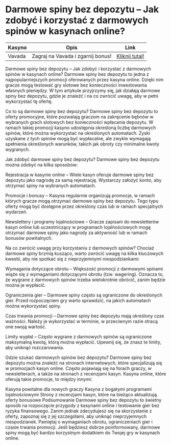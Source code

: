 # Darmowe spiny bez depozytu – Jak zdobyć i korzystać z darmowych spinów w kasynach online?
| **Kasyno** | **Opis**                 | **Link**                                      |
|------------|--------------------------|----------------------------------------------|
| Vavada     | Zagraj na Vavada i zgarnij bonus! | [Kliknij tutaj!](https://partnervavadarv.com/?promo=664c53c2-c126-47df-a9b6-e93726155fae&target=register) |

Darmowe spiny bez depozytu – Jak zdobyć i korzystać z darmowych spinów w kasynach online?
Darmowe spiny bez depozytu to jedna z najpopularniejszych promocji oferowanych przez kasyna online. Dzięki nim gracze mogą testować gry slotowe bez konieczności inwestowania własnych pieniędzy. W tym artykule przyjrzymy się, jak działają darmowe spiny bez depozytu, gdzie je znaleźć i na co zwrócić uwagę, aby w pełni wykorzystać tę ofertę.

Co to są darmowe spiny bez depozytu?
Darmowe spiny bez depozytu to oferty promocyjne, które pozwalają graczom na zakręcenie bębnów w wybranych grach slotowych bez konieczności wpłacania depozytu. W ramach takiej promocji kasyno udostępnia określoną liczbę darmowych spinów, które można wykorzystać na określonych automatach. Zyski uzyskane z tych spinów mogą być wypłacalne, ale zwykle wymagają spełnienia określonych warunków, takich jak obroty czy minimalne kwoty wygranych.

Jak zdobyć darmowe spiny bez depozytu?
Darmowe spiny bez depozytu można zdobyć na kilka sposobów:

Rejestracja w kasynie online – Wiele kasyn oferuje darmowe spiny bez depozytu jako nagrodę za samą rejestrację. Wystarczy założyć konto, aby otrzymać spiny na wybranych automatach.

Promocje i bonusy – Kasyna regularnie organizują promocje, w ramach których gracze mogą otrzymać darmowe spiny bez depozytu. Tego typu oferty mogą być dostępne przez określony czas lub w ramach specjalnych wydarzeń.

Newslettery i programy lojalnościowe – Gracze zapisani do newsletterów kasyn online lub uczestniczący w programach lojalnościowych mogą otrzymać darmowe spiny jako nagrody za aktywność lub w ramach bonusów powitalnych.

Na co zwrócić uwagę przy korzystaniu z darmowych spinów?
Chociaż darmowe spiny brzmią kusząco, warto zwrócić uwagę na kilka kluczowych kwestii, aby nie spotkać się z nieprzyjemnymi niespodziankami:

Wymagania dotyczące obrotu – Większość promocji z darmowymi spinami wiąże się z wymaganiami dotyczącymi obrotu (tzw. wagering). Oznacza to, że wygrane z darmowych spinów trzeba wielokrotnie obrócić, zanim będzie można je wypłacić.

Ograniczenia gier – Darmowe spiny często są ograniczone do określonych gier. Przed rozpoczęciem gry warto sprawdzić, na jakich automatach można wykorzystać spiny.

Czas trwania promocji – Darmowe spiny bez depozytu mają określony czas ważności. Należy je wykorzystać w terminie, w przeciwnym razie stracą one swoją wartość.

Limity wypłat – Często wygrane z darmowych spinów są ograniczone maksymalną kwotą, którą można wypłacić. Upewnij się, że znasz te limity, aby uniknąć rozczarowania.

Gdzie szukać darmowych spinów bez depozytu?
Darmowe spiny bez depozytu można znaleźć na stronach internetowych, które specjalizują się w promocjach kasyn online. Często pojawiają się na forach graczy, w newsletterach, a także na stronach z recenzjami kasyn. Kasyna online, które oferują takie promocje, to między innymi:

Kasyna powitalne dla nowych graczy
Kasyna z bogatymi programami lojalnościowymi
Strony z recenzjami kasyn, które na bieżąco aktualizują oferty bonusowe
Podsumowanie
Darmowe spiny bez depozytu to świetny sposób na rozpoczęcie przygody z kasynami online i testowanie gier bez ryzyka finansowego. Zanim jednak zdecydujesz się na skorzystanie z oferty, zapoznaj się z jej szczegółami, aby uniknąć nieprzyjemnych niespodzianek. Pamiętaj o wymaganiach obrotu, ograniczeniach gier i czasie trwania promocji. Jeśli będziesz dobrze poinformowany, darmowe spiny mogą być bardzo korzystnym dodatkiem do Twojej gry w kasynach online.
